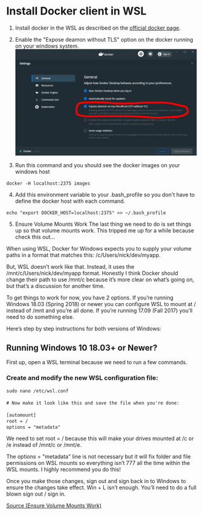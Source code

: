 # Install Docker client in WSL

1. Install docker in the WSL as described on the [official docker page](https://docs.docker.com/install/linux/docker-ce/ubuntu/).

2. Enable the "Expose deamon without TLS" option on the docker running on your windows system.
![Expose deamon without TLS](../assets/docker-tls.png "Expose deamon without TLS")

3. Run this command and you should see the docker images on your windows host
```
docker -H localhost:2375 images
```

4. Add this environment variable to your .bash_profile so you don't have to define the docker host with each command.
```
echo "export DOCKER_HOST=localhost:2375" >> ~/.bash_profile
```

5. Ensure Volume Mounts Work
The last thing we need to do is set things up so that volume mounts work. This tripped me up for a while because check this out…


When using WSL, Docker for Windows expects you to supply your volume paths in a format that matches this: /c/Users/nick/dev/myapp.


But, WSL doesn’t work like that. Instead, it uses the /mnt/c/Users/nick/dev/myapp format. Honestly I think Docker should change their path to use /mnt/c because it’s more clear on what’s going on, but that’s a discussion for another time.


To get things to work for now, you have 2 options. If you’re running Windows 18.03 (Spring 2018) or newer you can configure WSL to mount at / instead of /mnt and you’re all done. If you’re running 17.09 (Fall 2017) you’ll need to do something else.


Here’s step by step instructions for both versions of Windows:


## Running Windows 10 18.03+ or Newer?
First up, open a WSL terminal because we need to run a few commands.


### Create and modify the new WSL configuration file:
```
sudo nano /etc/wsl.conf

# Now make it look like this and save the file when you're done:

[automount]
root = /
options = "metadata"
```
We need to set root = / because this will make your drives mounted at /c or /e instead of /mnt/c or /mnt/e.

The options = "metadata" line is not necessary but it will fix folder and file permissions on WSL mounts so everything isn’t 777 all the time within the WSL mounts. I highly recommend you do this!

Once you make those changes, sign out and sign back in to Windows to ensure the changes take effect. Win + L isn’t enough. You’ll need to do a full blown sign out / sign in.

[Source (Ensure Volume Mounts Work)](https://nickjanetakis.com/blog/setting-up-docker-for-windows-and-wsl-to-work-flawlessly)